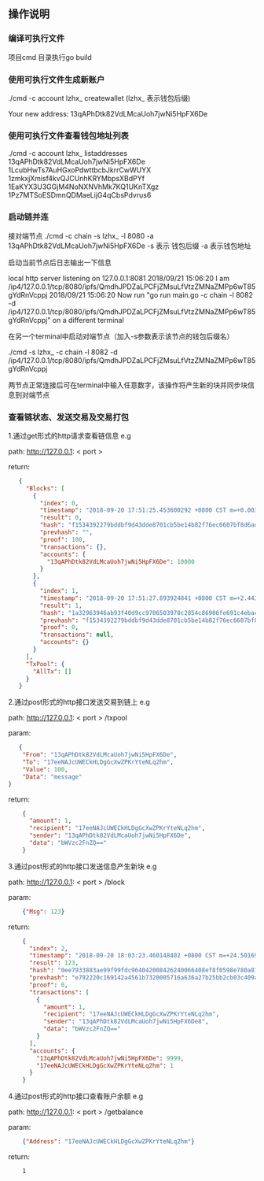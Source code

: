 ## 操作说明


### 编译可执行文件
项目cmd 目录执行go build


### 使用可执行文件生成新账户
./cmd -c account lzhx_ createwallet     (lzhx_ 表示钱包后缀)

Your new address: 13qAPhDtk82VdLMcaUoh7jwNi5HpFX6De

### 使用可执行文件查看钱包地址列表
./cmd -c account lzhx_ listaddresses
13qAPhDtk82VdLMcaUoh7jwNi5HpFX6De
1LcubHwTs7AuHGxoPdwttbcbJkrrCwWUYX
1zmkxjXmisf4kvQJCUnhKRYMbpsXBdPYf
1EaKYX3U3GGjM4NoNXNVhMk7KQ1UKnTXgz
1Pz7MTSoESDmnQDMaeLijG4qCbsPdvrus6

### 启动链并连

接对端节点
./cmd -c chain -s lzhx_ -l 8080 -a 13qAPhDtk82VdLMcaUoh7jwNi5HpFX6De
-s 表示 钱包后缀
-a 表示钱包地址

启动当前节点后日志输出一下信息

local http server listening on 127.0.0.1:8081
2018/09/21 15:06:20 I am /ip4/127.0.0.1/tcp/8080/ipfs/QmdhJPDZaLPCFjZMsuLfVtzZMNaZMPp6wT85gYdRnVcppj
2018/09/21 15:06:20 Now run "go run main.go -c chain -l 8082 -d /ip4/127.0.0.1/tcp/8080/ipfs/QmdhJPDZaLPCFjZMsuLfVtzZMNaZMPp6wT85gYdRnVcppj" on a different terminal

在另一个terminal中启动对端节点（加入-s参数表示该节点的钱包后缀名）

./cmd -s lzhx_ -c chain -l 8082 -d /ip4/127.0.0.1/tcp/8080/ipfs/QmdhJPDZaLPCFjZMsuLfVtzZMNaZMPp6wT85gYdRnVcppj

两节点正常连接后可在terminal中输入任意数字，该操作将产生新的块并同步块信息到对端节点

### 查看链状态、发送交易及交易打包

1.通过get形式的http请求查看链信息
e.g

path: http://127.0.0.1: &lt; port &gt;

return:
```json
   {
     "Blocks": [
       {
         "index": 0,
         "timestamp": "2018-09-20 17:51:25.453600292 +0800 CST m=+0.003102402",
         "result": 0,
         "hash": "f1534392279bddbf9d43dde8701cb5be14b82f76ec6607bf8d6ad557f60f304e",
         "prevhash": "",
         "proof": 100,
         "transactions": {},
         "accounts": {
           "13qAPhDtk82VdLMcaUoh7jwNi5HpFX6De": 10000
         }
       },
       {
         "index": 1,
         "timestamp": "2018-09-20 17:51:27.893924841 +0800 CST m=+2.443408915",
         "result": 1,
         "hash": "1a32963946ab93f40d9cc9706503978c2854c86906fe691c4ebac989307a0671",
         "prevhash": "f1534392279bddbf9d43dde8701cb5be14b82f76ec6607bf8d6ad557f60f304e",
         "proof": 0,
         "transactions": null,
         "accounts": {}
       }
     ],
     "TxPool": {
       "AllTx": []
     }
   }
```


2.通过post形式的http接口发送交易到链上
e.g

path:   http://127.0.0.1: &lt; port &gt; /txpool

param:

```json
   {
    "From": "13qAPhDtk82VdLMcaUoh7jwNi5HpFX6De",
    "To": "17eeNAJcUWECkHLDgGcXwZPKrYteNLq2hm",
    "Value": 100,
    "Data": "message"
}
```

return:
```json
    {
      "amount": 1,
      "recipient": "17eeNAJcUWECkHLDgGcXwZPKrYteNLq2hm",
      "sender": "13qAPhDtk82VdLMcaUoh7jwNi5HpFX6De",
      "data": "bWVzc2FnZQ=="
    }
```



3.通过post形式的http接口发送信息产生新块
e.g

path:   http://127.0.0.1: &lt; port &gt; /block

param:

```json
    {"Msg": 123}
```

return:
```json
    {
      "index": 2,
      "timestamp": "2018-09-20 18:03:23.460148402 +0800 CST m=+24.501698347",
      "result": 123,
      "hash": "0ee7933883ae99f99fdc964042008426240066408ef8f0598e780a8158202f68",
      "prevhash": "e792220c169142a4561b7320005716a636a27b25bb2cb03c409a20ef64037d53",
      "proof": 0,
      "transactions": [
        {
          "amount": 1,
          "recipient": "17eeNAJcUWECkHLDgGcXwZPKrYteNLq2hm",
          "sender": "13qAPhDtk82VdLMcaUoh7jwNi5HpFX6De8",
          "data": "bWVzc2FnZQ=="
        }
      ],
      "accounts": {
        "13qAPhDtk82VdLMcaUoh7jwNi5HpFX6De": 9999,
        "17eeNAJcUWECkHLDgGcXwZPKrYteNLq2hm": 1
      }
    }
```


4.通过post形式的http接口查看账户余额
e.g

path:   http://127.0.0.1: &lt; port &gt; /getbalance

param:

```json
    {"Address": "17eeNAJcUWECkHLDgGcXwZPKrYteNLq2hm"}
```

return:
```
    1
```